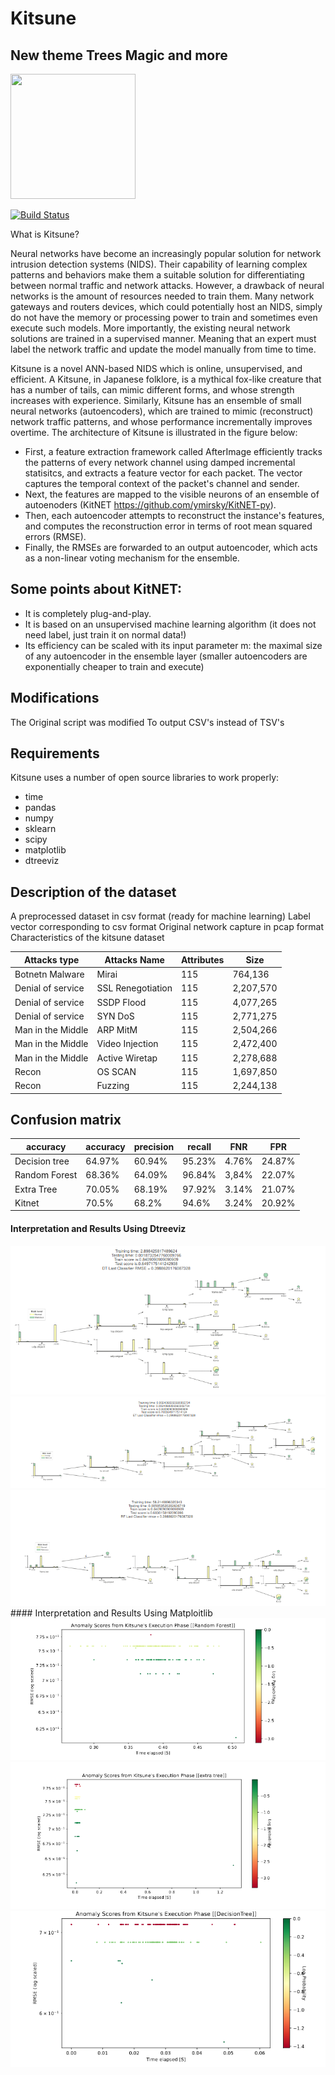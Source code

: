 # Kitsune
## New theme Trees Magic and more

<img src="https://upload.wikimedia.org/wikipedia/commons/thumb/c/c3/Python-logo-notext.svg/1024px-Python-logo-notext.svg.png" style="height:200px;width:200px;"/>

[![Build Status](https://travis-ci.org/joemccann/dillinger.svg?branch=master)](https://travis-ci.org/joemccann/dillinger)

What is Kitsune?

Neural networks have become an increasingly popular solution for network intrusion detection systems (NIDS). Their capability of learning complex patterns and behaviors make them a suitable solution for differentiating between normal traffic and network attacks. However, a drawback of neural networks is the amount of resources needed to train them. Many network gateways and routers devices, which could potentially host an NIDS, simply do not have the memory or processing power to train and sometimes even execute such models. More importantly, the existing neural network solutions are trained in a supervised manner. Meaning that an expert must label the network traffic and update the model manually from time to time.

Kitsune is a novel ANN-based NIDS which is online, unsupervised, and efficient. A Kitsune, in Japanese folklore, is a mythical fox-like creature that has a number of tails, can mimic different forms, and whose strength increases with experience. Similarly, Kitsune has an ensemble of small neural networks (autoencoders), which are trained to mimic (reconstruct) network traffic patterns, and whose performance incrementally improves overtime.
The architecture of Kitsune is illustrated in the figure below:
- First, a feature extraction framework called AfterImage efficiently tracks the patterns of every network channel using damped incremental statisitcs, and extracts a feature vector for each packet. The vector captures the temporal context of the packet's channel and sender.
- Next, the features are mapped to the visible neurons of an ensemble of autoenoders (KitNET https://github.com/ymirsky/KitNET-py).
- Then, each autoencoder attempts to reconstruct the instance's features, and computes the reconstruction error in terms of root mean squared errors (RMSE).
- Finally, the RMSEs are forwarded to an output autoencoder, which acts as a non-linear voting mechanism for the ensemble.

## Some points about KitNET:

- It is completely plug-and-play.
- It is based on an unsupervised machine learning algorithm (it does not need label, just train it on normal data!)
- Its efficiency can be scaled with its input parameter m: the maximal size of any autoencoder in the ensemble layer (smaller autoencoders are exponentially cheaper to train and execute)

## Modifications
The Original script was modified To output CSV's instead of TSV's
## Requirements

Kitsune uses a number of open source libraries to work properly:
- time
- pandas
- numpy
- sklearn 
- scipy
- matplotlib
- dtreeviz 

## Description of the dataset
A preprocessed dataset in csv format (ready for machine learning)
Label vector corresponding to csv format Original network capture in pcap format
Characteristics of the kitsune dataset

| Attacks type | Attacks Name | Attributes | Size |                     
| ------ | ------ | ------ | ------ |
| Botnetn Malware | Mirai | 115 | 764,136 |                                        
| Denial of service | SSL Renegotiation | 115 | 2,207,570 |  
| Denial of service | SSDP Flood | 115 | 4,077,265 |  
| Denial of service | SYN DoS | 115 | 2,771,275 |  
| Man in the Middle | ARP MitM | 115 | 2,504,266 |  
| Man in the Middle | Video Injection | 115 | 2,472,400 |  
| Man in the Middle | Active Wiretap | 115 | 2,278,688 |  
| Recon | OS SCAN | 115 | 1,697,850 |  
| Recon | Fuzzing | 115 | 2,244,138 |  

## Confusion matrix

| accuracy | accuracy | precision | recall | FNR | FPR |                    
| ------ | ------ | ------ | ------ | ------ | ------ |
| Decision tree | 64.97% | 60.94% | 95.23% | 4.76% | 24.87% |      
| Random Forest | 68.36% | 64.09% | 96.84% | 3,84% | 22.07% |  
| Extra Tree | 70.05% | 68.19% | 97.92% | 3.14% | 21.07% |  
| Kitnet | 70.5% | 68.2% | 94.6% | 3.24% | 20.92% |  


#### Interpretation and Results Using Dtreeviz
<img src="https://github.com/maxamin/alternative-kitsune-version-no-autodencoders-are-used/blob/f107e4036432e45f7cf28347a5d693657de30676/Screenshots/Dtreeviz1.png"/>
<img src="https://github.com/maxamin/alternative-kitsune-version-no-autodencoders-are-used/blob/f107e4036432e45f7cf28347a5d693657de30676/Screenshots/Dtreeviz2.png"/>
<img src="https://github.com/maxamin/alternative-kitsune-version-no-autodencoders-are-used/blob/f107e4036432e45f7cf28347a5d693657de30676/Screenshots/Dtreeviz3.png"/>
#### Interpretation and Results Using Matploitlib
<img src="https://github.com/maxamin/alternative-kitsune-version-no-autodencoders-are-used/blob/f107e4036432e45f7cf28347a5d693657de30676/Screenshots/mp1.png"/>
<img src="https://github.com/maxamin/alternative-kitsune-version-no-autodencoders-are-used/blob/f107e4036432e45f7cf28347a5d693657de30676/Screenshots/mp2.png"/>
<img src="https://github.com/maxamin/alternative-kitsune-version-no-autodencoders-are-used/blob/f107e4036432e45f7cf28347a5d693657de30676/Screenshots/mp3.png"/>
